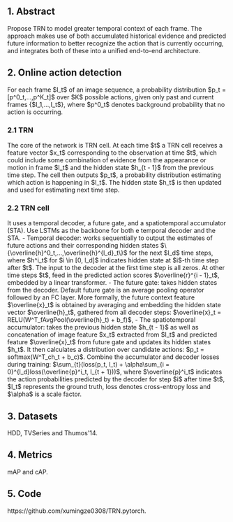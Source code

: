 <h2>1. Abstract</h2>
Propose TRN to model greater temporal context of each frame. The approach makes use of both accumulated historical evidence and predicted future information to better recognize the action that is currently occurring, and integrates both of these into a unified end-to-end architecture.
<h2>2. Online action detection</h2>
For each frame $I_t$ of an image sequence, a probability distribution $p_t = [p^0_t,...,p^K_t]$ over $K$ possible actions, given only past and current frames {$I_1,...,I_t$}, where $p^0_t$ denotes background probability that no action is occurring.
<h3>2.1 TRN</h3>
The core of the network is TRN cell. At each time $t$ a TRN cell receives a feature vector $x_t$ corresponding to the observation at time $t$, which could include some combination of evidence from the appearance or motion in frame $I_t$ and the hidden state $h_{t - 1}$ from the previous time step. The cell then outputs $p_t$, a probability distribution estimating which action is happening in $I_t$. The hidden state $h_t$ is then updated and used for estimating next time step.
<h3>2.2 TRN cell</h3>
It uses a temporal decoder, a future gate, and a spatiotemporal accumulator (STA). Use LSTMs as the backbone for both e temporal decoder and the STA.
- Temporal decoder: works sequentially to output the estimates of future actions and their corresponding hidden states $\{\overline{h}^0_t,...,\overline{h}^{l_d}_t\}$ for the next $l_d$ time steps, where $h^i_t$ for $i \in [0, l_d]$ indicates hidden state at $i$-th time step after $t$. The input to the decoder at the first time step is all zeros. At other time steps $t$, feed in the predicted action scores $\overline{r}^{i - 1}_t$, embedded by a linear transformer.
- The future gate: takes hidden states from the decoder. Default future gate is an average pooling operator followed by an FC layer. More formally, the future context feature $\overline{x}_t$ is obtained by averaging and embedding the hidden state vector $\overline{h}_t$, gathered from all decoder steps: $\overline{x}_t = RELU(W^T_fAvgPool(\overline{h}_t) + b_f)$,
- The spatiotemporal accumulator: takes the previous hidden state $h_{t - 1}$ as well as concatenation of image feature $x_t$ extracted from $I_t$ and predicted feature $\overline{x}_t$ from future gate and updates its hidden states $h_t$. It then calculates a distribution over candidate actions: $p_t = softmax(W^T_ch_t + b_c)$. Combine the accumulator and decoder losses during training: $\sum_{t}(loss(p_t, l_t) + \alpha\sum_{i = 0}^{l_d}loss(\overline{p}^i_t, l_{t + 1}))$, where $\overline{p}^i_t$ indicates the action probabilities predicted by the decoder for step $i$ after time $t$, $l_t$ represents the ground truth, loss denotes cross-entropy loss and $\alpha$ is a scale factor.
<h2>3. Datasets</h2>
HDD, TVSeries and Thumos'14.
<h2>4. Metrics</h2>
mAP and cAP.
<h2>5. Code</h2>
https://github.com/xumingze0308/TRN.pytorch.